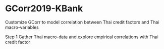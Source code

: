 # GCorr2019-KBank
Customize GCorr to model correlation between Thai credit factors and Thai macro-variables

Step 1 Gather Thai macro-data and explore empirical correlations with Thai credit factor
